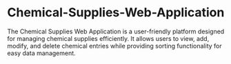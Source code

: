 # Chemical-Supplies-Web-Application
The Chemical Supplies Web Application is a user-friendly platform designed for managing chemical supplies efficiently. It allows users to view, add, modify, and delete chemical entries while providing sorting functionality for easy data management.
